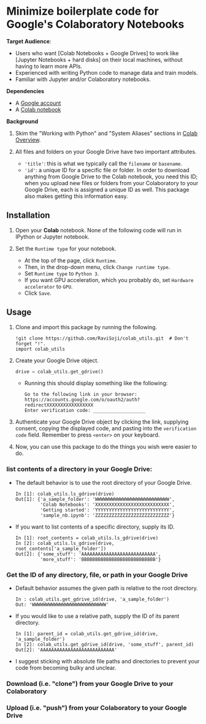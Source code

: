 # Minimize boilerplate code for Google's Colaboratory Notebooks

__Target Audience__:
- Users who want [Colab Notebooks + Google Drives] 
   to work like [Jupyter Notebooks + hard disks] 
   on their local machines, without having to learn more APIs.
- Experienced with writing Python code to manage data and train models.
- Familiar with Jupyter and/or Colaboratory notebooks.

__Dependencies__
- A [Google account](https://accounts.google.com/signup)
- A [Colab notebook](https://colab.research.google.com/notebooks/welcome.ipynb#scrollTo=-Rh3-Vt9Nev9)

__Background__
1. Skim the \"Working with Python\" and \"System Aliases\" sections in 
    [Colab Overview](https://colab.research.google.com/notebooks/basic_features_overview.ipynb).

2. All files and folders on your Google Drive have two important attributes.
   - `'title'`: this is what we typically call the `filename` or `basename`.
   - `'id'`: a unique ID for a specific file or folder. 
      In order to download anything from Google Drive to the Colab notebook, 
       you need this ID; 
       when you upload new files or folders from your Colaboratory to your 
       Google Drive, each is assigned a unique ID as well.
      This package also makes getting this information easy.

## Installation
1. Open your __Colab__ notebook. 
   None of the following code will run in IPython or Jupyter notebook.

2. Set the `Runtime type` for your notebook.
    - At the top of the page, click `Runtime`. 
    - Then, in the drop-down menu, click `Change runtime type`.
    - Set `Runtime type` to `Python 3`.
    - If you want GPU acceleration, which you probably do, 
       set `Hardware accelerator` to `GPU`.
    - Click `Save`.

## Usage

1. Clone and import this package by running the following.
    ```
    !git clone https://github.com/RaviSoji/colab_utils.git  # Don't forget "!".
    import colab_utils
    ```

2. Create your Google Drive object.
    ``` python
    drive = colab_utils.get_gdrive()
    ```

    - Running this should display something like the following:
       ```
       Go to the following link in your browser:
       https://accounts.google.com/o/oauth2/auth?redirectXXXXXXXXXXXXXXXXX
       Enter verification code: ___________________
       ```

3. Authenticate your Google Drive object by clicking the link,
    supplying consent, copying the displayed code, 
    and pasting into the `verification code` field.
   Remember to press `<enter>` on your keyboard.

4. Now, you can use this package to do the things you wish were easier to do.

### list contents of a directory in your Google Drive: 
- The default behavior is to use the root directory of your Google Drive.
  ```
  In [1]: colab_utils.ls_gdrive(drive)
  Out[1]: {'a_sample_folder': 'WWWWWWWWWWWWWWWWWWWWWWWWWWW',
           'Colab Notebooks': 'XXXXXXXXXXXXXXXXXXXXXXXXXXX',
           'Getting started': 'YYYYYYYYYYYYYYYYYYYYYYYYYYY',
           'sample_nb.ipynb': 'ZZZZZZZZZZZZZZZZZZZZZZZZZZZ'}
  ```
- If you want to list contents of a specific directory, supply its ID.
  ```
  In [1]: root_contents = colab_utils.ls_gdrive(drive)
  In [2]: colab_utils.ls_gdrive(drive, root_contents['a_sample_folder'])
  Out[2]: {'some_stuff': 'AAAAAAAAAAAAAAAAAAAAAAAAAAA',
           'more_stuff': 'BBBBBBBBBBBBBBBBBBBBBBBBBBB'}
  ```

### Get the ID of any directory, file, or path in your Google Drive
- Default behavior assumes the given path is relative to the root directory.
  ```
  In : colab_utils.get_gdrive_id(drive, 'a_sample_folder')
  Out: 'WWWWWWWWWWWWWWWWWWWWWWWWWWW'
  ```

- If you would like to use a relative path, 
   supply the ID of its parent directory.
  ```
  In [1]: parent_id = colab_utils.get_gdrive_id(drive, 'a_sample_folder')
  In [2]: colab_utils.get_gdrive_id(drive, 'some_stuff', parent_id)
  Out[2]: 'AAAAAAAAAAAAAAAAAAAAAAAAAAA'
  ```
- I suggest sticking with absolute file paths and directories to prevent 
   your code from becoming bulky and unclear.


### Download (i.e. \"clone\") from your Google Drive to your Colaboratory

### Upload (i.e. \"push\") from your Colaboratory to your Google Drive
